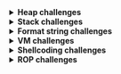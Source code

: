<details>
  <summary><strong>Heap challenges</strong></summary>

    - [Pwn1](https://github.com/Numb3rsProprety/CTF-POC/blob/main/0xLaugh2023/PWN/pwn1/exploit.py)
    
    - [Maltigriti](https://github.com/Numb3rsProprety/CTF-POC/blob/main/1337CTF2023/PWN/Maltigriti/exploit.py)
    
    - [Robot](https://github.com/Numb3rsProprety/CTF-POC/blob/main/FCSC2023/PWN/Robot/exploit.py)

</details>

<details>
  <summary><strong>Stack challenges</strong></summary>

    - [Alchimiste](https://github.com/Numb3rsProprety/CTF-POC/blob/main/404CTF2023/PWN/Alchimiste/exploit.py)

    - [RNTK](https://github.com/Numb3rsProprety/CTF-POC/blob/main/AmateursCTF2024/PWN/RNTK/exploit.py)

    - [Pterodactyle](https://github.com/Numb3rsProprety/CTF-POC/blob/main/FCSC2023/PWN/Pterodactyle/exploit.py)

    - [babybof](https://github.com/Numb3rsProprety/CTF-POC/blob/main/GccCTF2024/PWN/babybof/exploit.py)

</details>

<details>
  <summary><strong>Format string challenges</strong></summary>

    - [floormats](https://github.com/Numb3rsProprety/CTF-POC/blob/main/1337CTF2023/PWN/floormats/exploit.py)

</details>

<details>
  <summary><strong>VM challenges</strong></summary>

    - [MayTheFifth](https://github.com/Numb3rsProprety/CTF-POC/blob/main/FCSC2023/PWN/MayTheFifth/exploit.py)

    - [MayTheForth](https://github.com/Numb3rsProprety/CTF-POC/blob/main/FCSC2023/PWN/MayTheForth/exploit.py)

    - [Chip8](https://github.com/Numb3rsProprety/CTF-POC/blob/main/PWNME2023/PWN/Chip8/exploit.py)

</details>

<details>
  <summary><strong>Shellcoding challenges</strong></summary>

    - [PerfectSandbox](https://github.com/Numb3rsProprety/CTF-POC/blob/main/AmateursCTF2024/PWN/PerfectSandbox/exploit.py)

</details>

<details>
  <summary><strong>ROP challenges</strong></summary>

    - [cuttinstring](https://github.com/Numb3rsProprety/CTF-POC/blob/main/GccCTF2024/PWN/cuttinstring/exploit.py)

    - [BLAISE](https://github.com/Numb3rsProprety/CTF-POC/blob/main/PWNMEFINALE2023/PWN/BLAISE/exploit.py)

</details>
